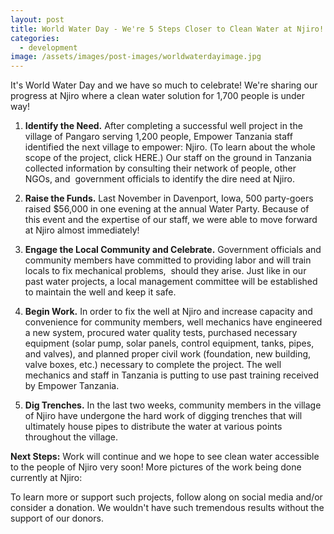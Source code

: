 ```yaml
---
layout: post
title: World Water Day - We're 5 Steps Closer to Clean Water at Njiro!
categories:
  - development
image: /assets/images/post-images/worldwaterdayimage.jpg
---
```


It's World Water Day and we have so much to celebrate! We're sharing our progress at Njiro where a clean water solution for 1,700 people is under way!

1. **Identify the Need.** After completing a successful well project in the village of Pangaro serving 1,200 people, Empower Tanzania staff identified the next village to empower: Njiro. (To learn about the whole scope of the project, click HERE.) Our staff on the ground in Tanzania collected information by consulting their network of people, other NGOs, and  government officials to identify the dire need at Njiro.

2. **Raise the Funds.** Last November in Davenport, Iowa, 500 party-goers raised $56,000 in one evening at the annual Water Party. Because of this event and the expertise of our staff, we were able to move forward at Njiro almost immediately!

3. **Engage the Local Community and Celebrate.** Government officials and community members have committed to providing labor and will train locals to fix mechanical problems,  should they arise. Just like in our past water projects, a local management committee will be established to maintain the well and keep it safe.

4. **Begin Work.** In order to fix the well at Njiro and increase capacity and convenience for community members, well mechanics have engineered a new system, procured water quality tests, purchased necessary equipment (solar pump, solar panels, control equipment, tanks, pipes, and valves), and planned proper civil work (foundation, new building, valve boxes, etc.) necessary to complete the project. The well mechanics and staff in Tanzania is putting to use past training received by Empower Tanzania.

5. **Dig Trenches.** In the last two weeks, community members in the village of Njiro have undergone the hard work of digging trenches that will ultimately house pipes to distribute the water at various points throughout the village.

**Next Steps:** Work will continue and we hope to see clean water accessible to the people of Njiro very soon! More pictures of the work being done currently at Njiro:

To learn more or support such projects, follow along on social media and/or consider a donation. We wouldn't have such tremendous results without the support of our donors.